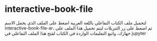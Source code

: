 # interactive-book-file
لتحميل ملف الكتاب التفاعلي باللغة العربية اضغط على الملف الذي يحمل الاسم interactive-book-file-ar، ثم اضغط على زر التنزيلات ليتم تحميل هذا الملف على جهازك، واتبع التعليمات الواردة في الكتاب لفتح هذا الملف التفاعلي في jupyter
